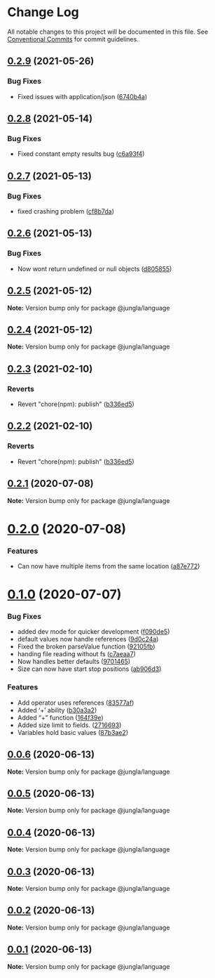 # Change Log

All notable changes to this project will be documented in this file.
See [Conventional Commits](https://conventionalcommits.org) for commit guidelines.

## [0.2.9](https://github.com/crazywolf132/Jungla/compare/@jungla/language@0.2.8...@jungla/language@0.2.9) (2021-05-26)


### Bug Fixes

* Fixed issues with application/json ([6740b4a](https://github.com/crazywolf132/Jungla/commit/6740b4a49b3cea45967f025ecf3c25f8bb737df3))





## [0.2.8](https://github.com/crazywolf132/Jungla/compare/@jungla/language@0.2.7...@jungla/language@0.2.8) (2021-05-14)


### Bug Fixes

* Fixed constant empty results bug ([c6a93f4](https://github.com/crazywolf132/Jungla/commit/c6a93f4aad72d763a3a6784a8caffc3685de9850))





## [0.2.7](https://github.com/crazywolf132/Jungla/compare/@jungla/language@0.2.6...@jungla/language@0.2.7) (2021-05-13)


### Bug Fixes

* fixed crashing problem ([cf8b7da](https://github.com/crazywolf132/Jungla/commit/cf8b7da85915206b8481c3b36af4f3a6a33baee5))





## [0.2.6](https://github.com/crazywolf132/Jungla/compare/@jungla/language@0.2.5...@jungla/language@0.2.6) (2021-05-13)


### Bug Fixes

* Now wont return undefined or null objects ([d805855](https://github.com/crazywolf132/Jungla/commit/d8058555513adb46977b5d011a9db2f8995f9f7c))





## [0.2.5](https://github.com/crazywolf132/Jungla/compare/@jungla/language@0.2.4...@jungla/language@0.2.5) (2021-05-12)

**Note:** Version bump only for package @jungla/language





## [0.2.4](https://github.com/crazywolf132/Jungla/compare/@jungla/language@0.2.3...@jungla/language@0.2.4) (2021-05-12)

**Note:** Version bump only for package @jungla/language





## [0.2.3](https://github.com/crazywolf132/Jungla/compare/@jungla/language@0.2.2...@jungla/language@0.2.3) (2021-02-10)


### Reverts

* Revert "chore(npm): publish" ([b336ed5](https://github.com/crazywolf132/Jungla/commit/b336ed5acd34c7afdcca32a25c364f9c9b849271))





## [0.2.2](https://github.com/crazywolf132/Jungla/compare/@jungla/language@0.2.2...@jungla/language@0.2.2) (2021-02-10)


### Reverts

* Revert "chore(npm): publish" ([b336ed5](https://github.com/crazywolf132/Jungla/commit/b336ed5acd34c7afdcca32a25c364f9c9b849271))





## [0.2.1](https://github.com/crazywolf132/Jungla/compare/@jungla/language@0.2.0...@jungla/language@0.2.1) (2020-07-08)

**Note:** Version bump only for package @jungla/language





# [0.2.0](https://github.com/crazywolf132/Jungla/compare/@jungla/language@0.1.0...@jungla/language@0.2.0) (2020-07-08)


### Features

* Can now have multiple items from the same location ([a87e772](https://github.com/crazywolf132/Jungla/commit/a87e77289950466d684e85047f77f8b020471f4e))





# [0.1.0](https://github.com/crazywolf132/Jungla/compare/@jungla/language@0.0.6...@jungla/language@0.1.0) (2020-07-07)

### Bug Fixes

-   added dev mode for quicker development ([f090de5](https://github.com/crazywolf132/Jungla/commit/f090de5e0ecc0a777ecbf40689d18cb392690fa9))
-   default values now handle references ([9d0c24a](https://github.com/crazywolf132/Jungla/commit/9d0c24a65b420c644866e787fffb3dd5b4ad5189))
-   Fixed the broken parseValue function ([92105fb](https://github.com/crazywolf132/Jungla/commit/92105fbbaf15ae55f0654160e701f0538b66ebef))
-   handing file reading without fs ([c7aeaa7](https://github.com/crazywolf132/Jungla/commit/c7aeaa72417abae6cd09f7c47cf3da6b271fe973))
-   Now handles better defaults ([9701465](https://github.com/crazywolf132/Jungla/commit/9701465ffb2ecce111068b4b40e21c3840c4fb30))
-   Size can now have start stop positions ([ab906d3](https://github.com/crazywolf132/Jungla/commit/ab906d3e429a1ed43ceb63ffb4af6e94fc9c0bd1))

### Features

-   Add operator uses references ([83577af](https://github.com/crazywolf132/Jungla/commit/83577af37299d220d51ff950e3eaef4323f604c9))
-   Added ‘+’ ability ([b30a3a2](https://github.com/crazywolf132/Jungla/commit/b30a3a24b541175a8cd83cd4bf530680bf8533f2))
-   Added “+” function ([164f39e](https://github.com/crazywolf132/Jungla/commit/164f39e43bd26b33555471030d5848460e7790cc))
-   Added size limit to fields. ([2716693](https://github.com/crazywolf132/Jungla/commit/2716693aee8069e451f78a5a03a400ef2885adba))
-   Variables hold basic values ([87b3ae2](https://github.com/crazywolf132/Jungla/commit/87b3ae2347bc67a684dda40bfa883715d0a95e75))

## [0.0.6](https://github.com/crazywolf132/Jungla/compare/@jungla/language@0.0.5...@jungla/language@0.0.6) (2020-06-13)

**Note:** Version bump only for package @jungla/language

## [0.0.5](https://github.com/crazywolf132/Jungla/compare/@jungla/language@0.0.4...@jungla/language@0.0.5) (2020-06-13)

**Note:** Version bump only for package @jungla/language

## [0.0.4](https://github.com/crazywolf132/Jungla/compare/@jungla/language@0.0.3...@jungla/language@0.0.4) (2020-06-13)

**Note:** Version bump only for package @jungla/language

## [0.0.3](https://github.com/crazywolf132/Jungla/compare/@jungla/language@0.0.2...@jungla/language@0.0.3) (2020-06-13)

**Note:** Version bump only for package @jungla/language

## [0.0.2](https://github.com/crazywolf132/Jungla/compare/@jungla/language@0.0.1...@jungla/language@0.0.2) (2020-06-13)

**Note:** Version bump only for package @jungla/language

## [0.0.1](https://github.com/crazywolf132/Jungla/compare/@jungla/language@0.0.1...@jungla/language@0.0.1) (2020-06-13)

**Note:** Version bump only for package @jungla/language
